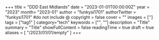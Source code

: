 +++
title = "DDD East Midlands"
date = "2023-01-01T00:00:00Z"
year = "2023"
month= "2023-01"
author = "funkysi1701"
authorTwitter = "funkysi1701" #do not include @
copyright = false
cover = ""
images = ['']
tags = ["tag1" ]
category="tech"
keywords = ["", ""]
description = "Title"
summary = "Title"
showFullContent = false
readingTime = true
draft = true
aliases = [
    "/2023/01/01/empty"
]
+++
